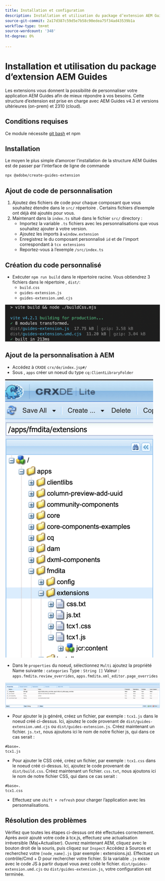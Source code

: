 ```yaml
---
title: Installation et configuration
description: Installation et utilisation du package d’extension AEM Guides
source-git-commit: 2a17d387c59d5e7b58c90edea75f34ad43539b1a
workflow-type: tm+mt
source-wordcount: '348'
ht-degree: 0%

---
```



# Installation et utilisation du package d’extension AEM Guides

Les extensions vous donnent la possibilité de personnaliser votre application AEM Guides afin de mieux répondre à vos besoins. Cette structure d’extension est prise en charge avec AEM Guides v4.3 et versions ultérieures (on-prem) et 2310 (cloud).

## Conditions requises

Ce module nécessite [git bash](https://github.com/git-guides/install-git) et npm

## Installation

Le moyen le plus simple d’amorcer l’installation de la structure AEM Guides est de passer par l’interface de ligne de commande

```bash
npx @adobe/create-guides-extension
```

## Ajout de code de personnalisation

1. Ajoutez des fichiers de code pour chaque composant que vous souhaitez étendre dans le `src/` répertoire . Certains fichiers d’exemple ont déjà été ajoutés pour vous.
2. Maintenant dans la `index.ts` situé dans le fichier `src/` directory :
   - Importez la variable `.ts` fichiers avec les personnalisations que vous souhaitez ajouter à votre version.
   - Ajoutez les imports à `window.extension`
   - Enregistrez le du composant personnalisé `id` et de l&#39;import correspondant à `tcx extensions`
   - Reportez-vous à l’exemple `/src/index.ts`

## Création du code personnalisé

- Exécuter `npm run build` dans le répertoire racine. Vous obtiendrez 3 fichiers dans le répertoire , `dist/`:
   - `build.css`
   - `guides-extension.js`
   - `guides-extension.umd.cjs`

![Sortie de build](./../imgs/build_output.png)

## Ajout de la personnalisation à AEM

- Accédez à `CRXDE` `crx/de/index.jsp#/`
- Sous , `apps` créer un noeud du type `cq:ClientLibraryFolder`

![Structure du dossier](./../imgs/crxde_folder_structure.png)

- Dans le `properties` du noeud, sélectionnez `Multi` ajoutez la propriété Name suivante : `categories`
Type : `String []`
Valeur : `apps.fmdita.review_overrides`, `apps.fmdita.xml_editor.page_overrides`

![Propriétés du dossier](./../imgs/crxde_folder_properties.png)

- Pour ajouter le js généré, créez un fichier, par exemple : `tcx1.js` dans le noeud créé ci-dessus. Ici, ajoutez le code provenant de `dist/guides-extension.umd.cjs` ou `dist/guides-extension.js`. Créez maintenant un fichier. `js.txt`, nous ajoutons ici le nom de notre fichier js, qui dans ce cas serait :

```t
#base=.
tcx1.js
```

- Pour ajouter le CSS créé, créez un fichier, par exemple : `tcx1.css` dans le noeud créé ci-dessus. Ici, ajoutez le code provenant de `dist/build.css`. Créez maintenant un fichier. `css.txt`, nous ajoutons ici le nom de notre fichier CSS, qui dans ce cas serait :

```t
#base=.
tcx1.css
```

- Effectuez une `shift + refresh` pour charger l’application avec les personnalisations.

## Résolution des problèmes

Vérifiez que toutes les étapes ci-dessus ont été effectuées correctement.
Après avoir ajouté votre code à tcx.js, effectuez une actualisation irréversible (Maj+Actualiser).
Ouvrez maintenant AEM, cliquez avec le bouton droit de la souris, puis cliquez sur `Inspect`
Accédez à Sources et recherchez votre `[node_name].js` (par exemple : extensions.js). Effectuez un contrôle/Cmd + D pour rechercher votre fichier. Si la variable `.js` existe avec le code JS à partir duquel vous avez collé le fichier. `dist/guides-extension.umd.cjs` ou `dist/guides-extension.js`, votre configuration est terminée.
